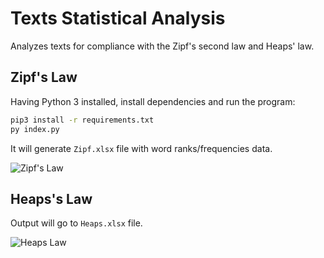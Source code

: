 # Texts Statistical Analysis

Analyzes texts for compliance with the Zipf's second law and Heaps' law.

Zipf's Law
----------

Having Python 3 installed, install dependencies and run the program: 

```bash
pip3 install -r requirements.txt
py index.py
```

It will generate `Zipf.xlsx` file with word ranks/frequencies data.

![Zipf's Law](https://user-images.githubusercontent.com/4989256/30581003-a1c5072e-9cec-11e7-90da-6376ddd9198d.png)

Heaps's Law
-----------

Output will go to `Heaps.xlsx` file.

![Heaps Law](https://user-images.githubusercontent.com/4989256/30581002-a1a844f4-9cec-11e7-8470-6a13a006d92e.png)